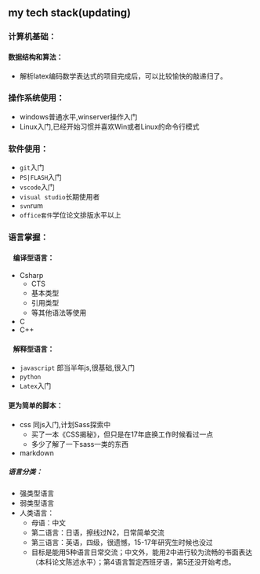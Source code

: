 ## my tech stack(updating)

### 计算机基础：
#### 数据结构和算法：
* 解析latex编码数学表达式的项目完成后，可以比较愉快的敲递归了。

### 操作系统使用：
* windows普通水平,winserver操作入门
* Linux入门,已经开始习惯并喜欢Win或者Linux的命令行模式
 
### 软件使用：
* `git`入门
* `PS|FLASH`入门
* `vscode`入门
* `visual studio`长期使用者
* `svn`rum
* `office套件`学位论文排版水平以上

### 语言掌握：

#### &nbsp;&nbsp;&nbsp;编译型语言：
* Csharp
  * CTS
  * 基本类型
  * 引用类型
  * 等其他语法等使用
* C
* C++

#### &nbsp;&nbsp;&nbsp;解释型语言：
* `javascript` 郎当半年js,很基础,很入门
* `python`
* `Latex`入门
#### 更为简单的脚本：
* css 同js入门,计划Sass探索中
  * 买了一本《CSS揭秘》，但只是在17年底换工作时候看过一点
  * 多少了解了一下sass一类的东西
* markdown

##### 语言分类：
* 强类型语言
* 弱类型语言
* 人类语言：
  * 母语：中文
  * 第二语言：日语，擦线过N2，日常简单交流
  * 第三语言：英语，四级，很遗憾，15-17年研究生时候也没过
  * 目标是能用5种语言日常交流；中文外，能用2中进行较为流畅的书面表达（本科论文陈述水平）；第4语言暂定西班牙语，第5还没开始考虑。